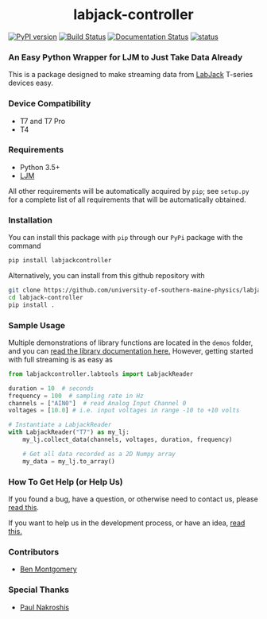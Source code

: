 <h1 align="center">labjack-controller</h1>

[![PyPI version](https://badge.fury.io/py/labjackcontroller.svg)](https://badge.fury.io/py/labjackcontroller)
[![Build Status](https://travis-ci.com/university-of-southern-maine-physics/labjack-controller.svg?branch=master)](https://travis-ci.com/university-of-southern-maine-physics/labjack-controller)
[![Documentation Status](https://readthedocs.org/projects/labjack-controller/badge/?version=latest)](https://labjack-controller.readthedocs.io/en/latest/?badge=latest)
[![status](http://joss.theoj.org/papers/65cc778168eb6bdeff05d852bfe21eeb/status.svg)](http://joss.theoj.org/papers/65cc778168eb6bdeff05d852bfe21eeb)

### An Easy Python Wrapper for LJM to Just Take Data Already

This is a package designed to make streaming data from [LabJack](https://labjack.com/) T-series devices easy.

### Device Compatibility

+ T7 and T7 Pro
+ T4

### Requirements

+ Python 3.5+
+ [LJM](https://labjack.com/support/software/installers/ljm)

All other requirements will be automatically acquired by `pip`; see `setup.py` for a complete list of all requirements that will be automatically obtained.

### Installation

You can install this package with `pip` through our `PyPi` package with the command
```bash
pip install labjackcontroller
```

Alternatively, you can install from this github repository with

```bash
git clone https://github.com/university-of-southern-maine-physics/labjack-controller.git
cd labjack-controller
pip install .
```

### Sample Usage

Multiple demonstrations of library functions are located in the `demos` folder, and you can [read the library documentation here.](https://labjack-controller.readthedocs.io/en/latest/index.html) However, getting started with full streaming is as easy as

```python
from labjackcontroller.labtools import LabjackReader

duration = 10  # seconds
frequency = 100  # sampling rate in Hz
channels = ["AIN0"]  # read Analog Input Channel 0
voltages = [10.0] # i.e. input voltages in range -10 to +10 volts

# Instantiate a LabjackReader
with LabjackReader("T7") as my_lj:
    my_lj.collect_data(channels, voltages, duration, frequency)

    # Get all data recorded as a 2D Numpy array
    my_data = my_lj.to_array()
```

### How To Get Help (or Help Us)

If you found a bug, have a question, or otherwise need to contact us, please [read this][0].

If you want to help us in the development process, or have an idea, [read this.][1]

### Contributors

+ [Ben Montgomery](https://github.com/Nyctanthous)

### Special Thanks

+ [Paul Nakroshis](https://github.com/paulnakroshis)

[0]: https://github.com/university-of-southern-maine-physics/labjack-controller/blob/master/CONTRIBUTING.md#if-you-found-a-bug
[1]: https://github.com/university-of-southern-maine-physics/labjack-controller/blob/master/CONTRIBUTING.md#if-you-want-to-contribute-code
